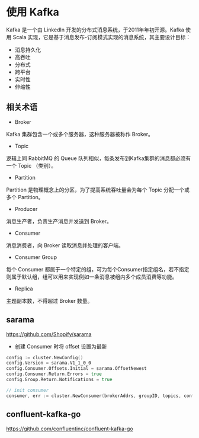 # 使用 Kafka

Kafka 是一个由 LinkedIn 开发的分布式消息系统，于2011年年初开源。Kafka 使用 Scala 实现，它是基于消息发布-订阅模式实现的消息系统，其主要设计目标：
- 消息持久化
- 高吞吐
- 分布式
- 跨平台
- 实时性
- 伸缩性

## 相关术语

- Broker

Kafka 集群包含一个或多个服务器，这种服务器被称作 Broker。

- Topic

逻辑上同 RabbitMQ 的 Queue 队列相似，每条发布到Kafka集群的消息都必须有一个 Topic （类别）。

- Partition

Partition 是物理概念上的分区，为了提高系统吞吐量会为每个 Topic 分配一个或多个 Partition。

- Producer

消息生产者，负责生产消息并发送到 Broker。

- Consumer

消息消费者，向 Broker 读取消息并处理的客户端。

- Consumer Group

每个 Consumer 都属于一个特定的组，可为每个Consumer指定组名，若不指定则属于默认组，组可以用来实现例如一条消息被组内多个成员消费等功能。

- Replica

主题副本数，不得超过 Broker 数量。

## sarama

https://github.com/Shopify/sarama

* 创建 Consumer 时将 offset 设置为最新
```go
config := cluster.NewConfig()
config.Version = sarama.V1_1_0_0
config.Consumer.Offsets.Initial = sarama.OffsetNewest
config.Consumer.Return.Errors = true
config.Group.Return.Notifications = true

// init consumer
consumer, err := cluster.NewConsumer(brokerAddrs, groupID, topics, config)
```


## confluent-kafka-go

https://github.com/confluentinc/confluent-kafka-go
